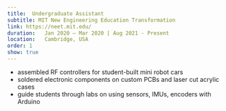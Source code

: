 ```yaml
---
title:  Undergraduate Assistant
subtitle: MIT New Engineering Education Transformation
link: https://neet.mit.edu/
duration:   Jan 2020 – Mar 2020 | Aug 2021 - Present
location:   Cambridge, USA
order: 1
show: true
---
```


- assembled RF controllers for student-built mini robot cars
- soldered electronic components on custom PCBs and laser cut acrylic cases
- guide students through labs on using sensors, IMUs, encoders with Arduino